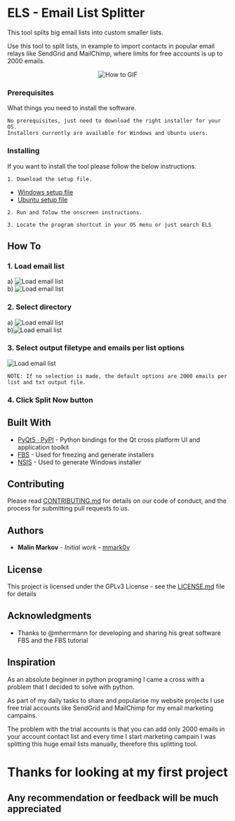 # ELS - Email List Splitter
This tool splits big email lists into custom smaller lists.

Use this tool to split lists, in example to import contacts in popular email relays like SendGrid and MailChimp, where limits for free accounts is up to 2000 emails.

<p align="center">
  <img src="Screenshots/els-gif.gif" alt="How to GIF">
</p>


### Prerequisites

What things you need to install the software.

```
No prerequisites, just need to download the right installer for your OS.
Installers currently are available for Windows and Ubuntu users. 
```

### Installing

If you want to install the tool please follow the below instructions.

```
1. Download the setup file.
```
  - [Windows setup file](Installers/Windows/ELS-win64-setup.exe)
  - [Ubuntu setup file](Installers/Linux/ELS-ubuntu-setup.deb)
```
2. Run and folow the onscreen instructions.
```
```
3. Locate the program shortcut in your OS menu or just search ELS
```



## How To


### 1. Load email list

a) ![Load email list](Screenshots/els2.png)  
b) ![Load email list](Screenshots/els2b.png)

### 2. Select directory

a) ![Load email list](Screenshots/els3.png)  
b)![Load email list](Screenshots/els3b.png)

### 3. Select output filetype and emails per list options

![Load email list](Screenshots/els4.png)

```
NOTE: If no selection is made, the default options are 2000 emails per list and txt output file.
```
### 4. Click Split Now button



## Built With

* [PyQt5 · PyPI](https://pypi.org/project/PyQt5/) - Python bindings for the Qt cross platform UI and application toolkit
* [FBS](https://github.com/mherrmann/fbs) - Used for freezing and generate installers
* [NSIS](https://nsis.sourceforge.io/Main_Page) - Used to generate Windows installer



## Contributing

Please read [CONTRIBUTING.md](https://github.com/mmark0v/ELS) for details on our code of conduct, and the process for submitting pull requests to us.



## Authors

* **Malin Markov** - *Initial work* - [mmark0v](https://github.com/mmark0v/)



## License

This project is licensed under the GPLv3 License - see the [LICENSE.md](LICENSE.md) file for details



## Acknowledgments

* Thanks to @mherrmann for developing and sharing his great software FBS and the FBS tutorial



## Inspiration

As an absolute beginner in python programing I came a cross with a problem that I decided to solve with python.

As part of my daily tasks to share and popularise my website projects I use free trial accounts like SendGrid and MailChimp for my email marketing campains. 

The problem with the trial accounts is that you can add only 2000 emails in your account contact list and every time I start marketing campain I was splitting this huge email lists manually, therefore this splitting tool.

# Thanks for looking at my first project
## Any recommendation or feedback will be much appreciated
